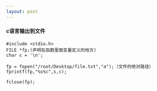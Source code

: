 ```yaml
---
layout: post
---
```


<h4>c语言输出到文件</h4>

    #include <stdio.h>
    FILE *fp;(声明在函数里面变量定义的地方)
    char c = '\n';

    fp = fopen("/root/Desktop/file.txt","a");（文件的绝对路径）
    fprintf(fp,"%s%c",s,c);

    fclose(fp);
